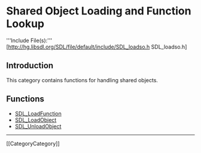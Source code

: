 # Shared Object Loading and Function Lookup

'''Include File(s):'''  [http://hg.libsdl.org/SDL/file/default/include/SDL_loadso.h SDL_loadso.h]


## Introduction

This category contains functions for handling shared objects.

<!-- #Remove this line and the ## below to use this markup if it becomes relevant to this category -->
<!-- #== Enumerations == -->
<!-- #<<FullSearchCached(category:CategoryEnum CategorySharedObject -title:SGEnumerations)>> -->

<!-- #== Structures == -->
<!-- #<<FullSearchCached(category:CategoryStruct CategorySharedObject -title:SGStructures)>> -->

## Functions

<!-- BEGIN CATEGORY LIST -->
- [SDL_LoadFunction](SDL_LoadFunction)
- [SDL_LoadObject](SDL_LoadObject)
- [SDL_UnloadObject](SDL_UnloadObject)
<!-- END CATEGORY LIST -->

----
[[CategoryCategory]]
